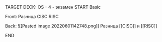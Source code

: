 TARGET DECK: OS - 4 - экзамен
START
Basic

Front: Разница CISC RISC

Back: ![[Pasted image 20220601142748.png]]
Разница [[CISC]] и [[RISC]]
<!--ID: 1663488760597-->
END 